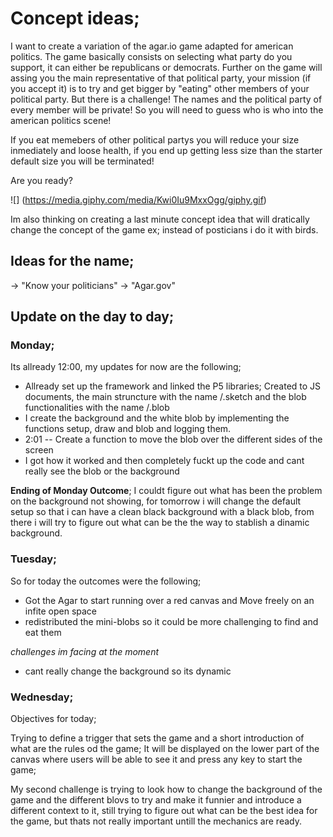 # Concept ideas; 

I want to create a variation of the agar.io game adapted for american politics. The game basically consists on selecting what party do you support, it can either be republicans or democrats. Further on the game will assing you the main representative of that political party, your mission (if you accept it) is to try and get bigger by "eating" other members of your political party. But there is a challenge! The names and the political party of every member will be private! So you will need to guess who is who into the american politics scene!

If you eat memebers of other political partys you will reduce your size inmediately and loose health, if you end up getting less size than the starter default size you will be terminated!

Are you ready? 


![]
(https://media.giphy.com/media/Kwi0Iu9MxxOgg/giphy.gif)

Im also thinking on creating a last minute concept idea that will dratically change the concept of the game ex; instead of posticians i do it with birds. 


## Ideas for the name; 

-> "Know your politicians"
-> "Agar.gov"



## Update on the day to day; 


### Monday; 

Its allready 12:00, my updates for now are the following; 

- Allready set up the framework and linked the P5 libraries; Created to JS documents, the main struncture with the name /.sketch and the blob functionalities with the name /.blob
- I create the background and the white blob by implementing the functions setup, draw and blob and logging them. 
- 2:01 -- Create a function to move the blob over the different sides of the screen 
- I got how it worked and then completely fuckt up the code and cant really see the blob or the background


**Ending of Monday Outcome**; I couldt figure out what has been the problem on the background not showing, for tomorrow i will change the default setup so that i can have a clean black background
with a black blob, from there i will try to figure out what can be the the way to stablish a dinamic background. 


### Tuesday; 

So for today the outcomes were the following; 

- Got the Agar to start running over a red canvas and Move freely on an infite open space
- redistributed the mini-blobs so it could be more challenging to find and eat them


*challenges im facing at the moment*

- cant really change the background so its dynamic

### Wednesday; 

Objectives for today; 

Trying to define a trigger that sets the game and a short introduction of what are the rules od the game; It will be displayed on the lower part of the canvas where users will be able to see it and press any key to start the game; 


My second challenge is trying to look how to change the background of the game and the different blovs to try and make it funnier and introduce a different context to it, still trying to figure out what can be the best idea for the game, but thats not really important untill the mechanics are ready. 




